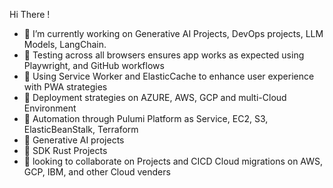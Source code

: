 Hi There !

- 🔭 I’m currently working on Generative AI Projects, DevOps projects, LLM Models, LangChain.
- 🔭 Testing across all browsers ensures app works as expected using Playwright, and GitHub workflows
- 🔭 Using Service Worker and ElasticCache to enhance user experience with PWA strategies
- 🔭 Deployment strategies on AZURE, AWS, GCP and multi-Cloud Environment
- 🔭 Automation through Pulumi Platform as Service, EC2, S3, ElasticBeanStalk, Terraform
- 🔭 Generative AI projects
- 🔭 SDK Rust Projects
- 👯 looking to collaborate on Projects and CICD Cloud migrations on AWS, GCP, IBM, and other Cloud venders


<!--
**sierratrading/sierratrading** is a ✨ _special_ ✨ repository because its `README.md` (this file) appears on your GitHub profile.


